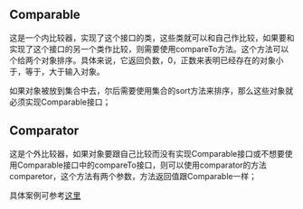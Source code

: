 ## Comparable

这是一个内比较器，实现了这个接口的类，这些类就可以和自己作比较，如果要和实现了这个接口的另一个类作比较，则需要使用compareTo方法。这个方法可以个给两个对象排序。具体来说，它返回负数，0，正数来表明已经存在的对象小于，等于，大于输入对象。

如果对象被放到集合中去，尔后需要使用集合的sort方法来排序，那么这些对象就必须实现Comparable接口；

## Comparator

这是个外比较器，如果对象要跟自己比较而没有实现Comparable接口或不想要使用Comparable接口中的compareTo接口，则可以使用comparator的方法comparetor，这个方法有两个参数，方法返回值跟Comparable一样；

具体案例可参考[这里](https://www.jianshu.com/p/f9870fd05958)